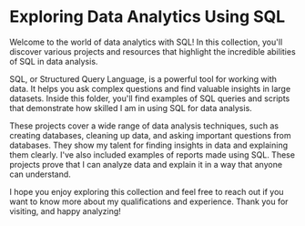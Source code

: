 # Exploring Data Analytics Using SQL
Welcome to the world of data analytics with SQL! In this collection, you'll discover various projects and resources that highlight the incredible abilities of SQL in data analysis.

SQL, or Structured Query Language, is a powerful tool for working with data. It helps you ask complex questions and find valuable insights in large datasets. Inside this folder, you'll find examples of SQL queries and scripts that demonstrate how skilled I am in using SQL for data analysis.

These projects cover a wide range of data analysis techniques, such as creating databases, cleaning up data, and asking important questions from databases. They show my talent for finding insights in data and explaining them clearly. I've also included examples of reports made using SQL. These projects prove that I can analyze data and explain it in a way that anyone can understand.

I hope you enjoy exploring this collection and feel free to reach out if you want to know more about my qualifications and experience. Thank you for visiting, and happy analyzing!
